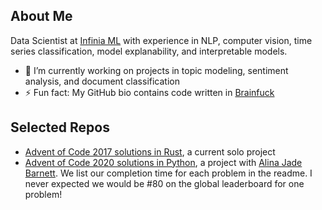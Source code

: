 ## About Me

Data Scientist at [Infinia ML](https://infiniaml.com/) with experience in NLP, computer vision, time series classification, model explanability, and interpretable models.

- 🔭 I’m currently working on projects in topic modeling, sentiment analysis, and document classification
- ⚡ Fun fact: My GitHub bio contains code written in [Brainfuck](https://en.wikipedia.org/wiki/Brainfuck)

<!--
Other bullets I could add one day:

- 🔭 I’m currently working on ...
- 🌱 I’m currently learning ...
- 👯 I’m looking to collaborate on ...
- 🤔 I’m looking for help with ...
- 💬 Ask me about ...
- 📫 How to reach me: ...
- ⚡ Fun fact: ...
-->

## Selected Repos

- [Advent of Code 2017 solutions in Rust](https://github.com/JEHoctor/AoC2017), a current solo project
- [Advent of Code 2020 solutions in Python](https://github.com/alinajadebarnett/AoC2020), a project with [Alina Jade Barnett](https://github.com/alinajadebarnett). We list our completion time for each problem in the readme. I never expected we would be #80 on the global leaderboard for one problem!
